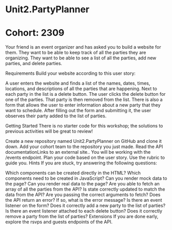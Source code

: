 # Unit2.PartyPlanner
# Cohort: 2309
Your friend is an event organizer and has asked you to build a website for them. They want to be able to keep track of all the parties they are organizing. They want to be able to see a list of all the parties, add new parties, and delete parties.

Requirements
Build your website according to this user story:

A user enters the website and finds a list of the names, dates, times, locations, and descriptions of all the parties that are happening.
Next to each party in the list is a delete button. The user clicks the delete button for one of the parties. That party is then removed from the list.
There is also a form that allows the user to enter information about a new party that they want to schedule. After filling out the form and submitting it, the user observes their party added to the list of parties.

Getting Started
There is no starter code for this workshop; the solutions to previous activities will be great to review!

Create a new repository named Unit2.PartyPlanner on GitHub and clone it down.
Add your cohort team to the repository you just made.
Read the API documentationLinks to an external site.. You will be working with the /events endpoint.
Plan your code based on the user story. Use the rubric to guide you.
Hints
If you are stuck, try answering the following questions:

Which components can be created directly in the HTML? Which components need to be created in JavaScript?
Can you render mock data to the page?
Can you render real data to the page?
Are you able to fetch an array of all the parties from the API?
Is state correctly updated to match the data from the API?
Are you passing the correct arguments to fetch?
Does the API return an error? If so, what is the error message?
Is there an event listener on the form? Does it correctly add a new party to the list of parties?
Is there an event listener attached to each delete button? Does it correctly remove a party from the list of parties?
Extensions
If you are done early, explore the rsvps and guests endpoints of the API.
